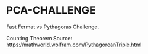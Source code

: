 # PCA-CHALLENGE

Fast Fermat vs Pythagoras Challenge.

Counting Theorem Source: https://mathworld.wolfram.com/PythagoreanTriple.html
